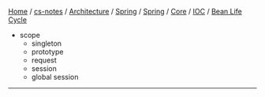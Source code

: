 [Home](https://mengxianbin.github.io) /
[cs-notes](https://mengxianbin.github.io/cs-notes/site) /
[Architecture](https://mengxianbin.github.io/cs-notes/site/Architecture) /
[Spring](https://mengxianbin.github.io/cs-notes/site/Architecture/Spring) /
[Spring](https://mengxianbin.github.io/cs-notes/site/Architecture/Spring/Spring) /
[Core](https://mengxianbin.github.io/cs-notes/site/Architecture/Spring/Spring/Core) /
[IOC](https://mengxianbin.github.io/cs-notes/site/Architecture/Spring/Spring/Core/IOC) /
[Bean Life Cycle](https://mengxianbin.github.io/cs-notes/site/Architecture/Spring/Spring/Core/IOC/Bean%20Life%20Cycle)

* scope
    * singleton
    * prototype
    * request
    * session
    * global session

---
